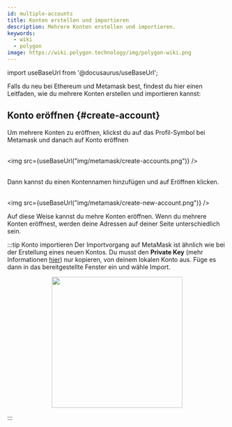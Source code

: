 ```yaml
---
id: multiple-accounts
title: Konten erstellen und importieren
description: Mehrere Konten erstellen und importieren.
keywords:
  - wiki
  - polygon
image: https://wiki.polygon.technology/img/polygon-wiki.png
---
```

import useBaseUrl from '@docusaurus/useBaseUrl';

Falls du neu bei Ethereum und Metamask best, findest du hier einen Leitfaden, wie du mehrere Konten erstellen und importieren kannst:

## Konto eröffnen {#create-account}

Um mehrere Konten zu eröffnen, klickst du auf das Profil-Symbol bei Metamask und danach auf Konto eröffnen<br/><br/>

<img src={useBaseUrl("img/metamask/create-accounts.png")} /><br/><br/>

Dann kannst du einen Kontennamen hinzufügen und auf Eröffnen klicken.<br/><br/>

<img src={useBaseUrl("img/metamask/create-new-account.png")} />

Auf diese Weise kannst du mehre Konten eröffnen. Wenn du mehrere Konten eröffnest, werden deine Adressen auf deiner Seite unterschiedlich sein.

:::tip Konto importieren
Der Importvorgang auf MetaMask ist ähnlich wie bei der Erstellung eines neuen Kontos. Du musst den **Private Key** (mehr Informationen [<ins>hier</ins>](https://metamask.zendesk.com/hc/en-us/articles/360015289632-How-to-export-an-account-s-private-key#:~:text=On%20the%20account%20page%2C%20click,click%20%E2%80%9CConfirm%E2%80%9D%20to%20proceed.)) nur kopieren, von deinem lokalen Konto aus. Füge es dann in das bereitgestellte Fenster ein und wähle Import.

<div align="center">
<img width="300" src={useBaseUrl("img/metamask/develop/import-account.png")} />
</div>

:::
